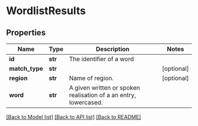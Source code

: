 # WordlistResults

## Properties
Name | Type | Description | Notes
------------ | ------------- | ------------- | -------------
**id** | **str** | The identifier of a word | 
**match_type** | **str** |  | [optional] 
**region** | **str** | Name of region. | [optional] 
**word** | **str** | A given written or spoken realisation of a an entry, lowercased. | 

[[Back to Model list]](../README.md#documentation-for-models) [[Back to API list]](../README.md#documentation-for-api-endpoints) [[Back to README]](../README.md)


